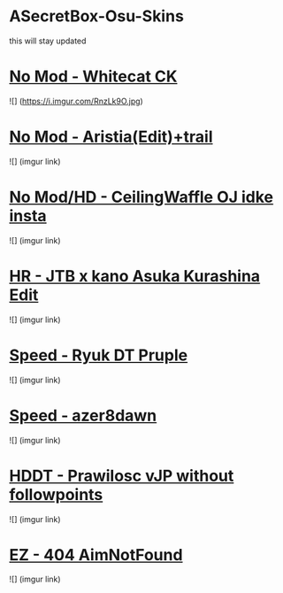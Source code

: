 # ASecretBox-Osu-Skins
this will stay updated

# [No Mod - Whitecat CK](https://bit.ly/2xe8JsY)
![] (https://i.imgur.com/RnzLk9O.jpg)

# [No Mod - Aristia(Edit)+trail](https://bit.ly/3e8bsov)
![] (imgur link)

# [No Mod/HD - CeilingWaffle OJ idke insta](https://bit.ly/3e9KDQY)
![] (imgur link)

# [HR - JTB x kano Asuka Kurashina Edit](https://bit.ly/34s3BO7)
![] (imgur link)

# [Speed - Ryuk DT Pruple](https://bit.ly/3e5U8Ax)
![] (imgur link)

# [Speed - azer8dawn](https://bit.ly/39YpYvI)
![] (imgur link)

# [HDDT - Prawilosc vJP without followpoints](https://bit.ly/2VsUl8D)
![] (imgur link)

# [EZ - 404 AimNotFound](https://bit.ly/2Vj78Ks)
![] (imgur link)



